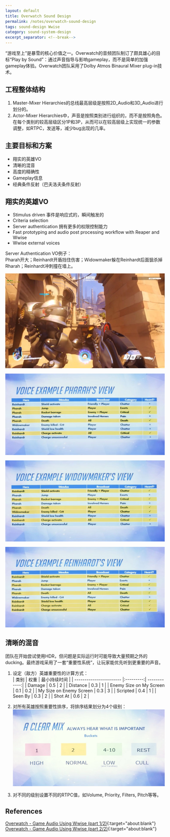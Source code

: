```yaml
---
layout: default
title: Overwatch Sound Design
permalink: /notes/overwatch-sound-design
tags: sound-design Wwise
category: sound-system-design
excerpt_separator: <!--break-->
---
```

“游戏至上”是暴雪的核心价值之一。Overwatch的音频团队制订了颇具雄心的目标“Play by Sound”：通过声音指导与影响gameplay，而不是简单的加强gameplay体验。Overwatch团队采用了Dolby Atmos Binaural Mixer plug-in技术。

<!--break-->

## 工程整体结构

1. Master-Mixer Hierarchies的总线最高层级是按照2D_Audio和3D_Audio进行划分的。
2. Actor-Mixer Hierarchies中，声音是按照类别进行组织的，而不是按照角色。在每个类别的较高层级区分1P和3P，从而可以在较高层级上实现统一的参数调整，如RTPC，发送等，减少bug出现的几率。

## 主要目标和方案

* 翔实的英雄VO
* 清晰的混音
* 高度的精确性
* Gameplay信息
* 经典条件反射（巴夫洛夫条件反射）

## 翔实的英雄VO

* Stimulus driven 事件是响应式的，瞬间触发的
* Criteria selection
* Server authentication 拥有更多的权限控制能力
* Fast prototyping and audio post processing workflow with Reaper and Wwise
* Wwise external voices

Server Authentication VO例子：  
Pharah开大；Reinhardt开盾挡住伤害；Widowmaker躲在Reinhardt后面狙杀掉Rharah；Reinhardt冲刺撞在墙上。

![](\assets\images\overwatch_vo0.jpg)  

![](\assets\images\overwatch_vo1.jpg)  

![](\assets\images\overwatch_vo2.jpg)  

![](\assets\images\overwatch_vo3.jpg)  

## 清晰的混音

团队在开始尝试使用HDR，但问题是实际运行时可能导致大量预期之外的ducking。最终游戏采用了一套“重要性系统”，让玩家能优先听到更重要的声音。

1. 设定（敌方）英雄重要性的计算方式：  
| 类别                    | 权重      | 最小持续时间 |
| ----------------------- |:---------:| ------------:|
| Damage                  | 0.5       | 2            |
| Distance                | 0.3       | 1            |
| Enemy Size on My Screen | 0.1       | 0.2          |
| My Size on Enemy Screen | 0.3       | 3            |
| Scripted                | 0.4       | 1            |
| Seen By                 | 0.3       | 2            |
| Shot At                 | 0.6       | 2            |

2. 对所有英雄按照重要性排序，将排序结果划分为4个级别：  
![](\assets\images\overwatch_priority.jpg)  

3. 对不同的级别设置不同的RTPC值，如Volume, Priority, Filters, Pitch等等。


## References

[Overwatch - Game Audio Using Wwise (part 1/2)](https://blog.audiokinetic.com/overwatch-game-audio-using-wwise-1/){:target="about:blank"}  
[Overwatch - Game Audio Using Wwise (part 2/2)](https://blog.audiokinetic.com/overwatch-game-audio-using-wwise-part-2/){:target="about:blank"}
